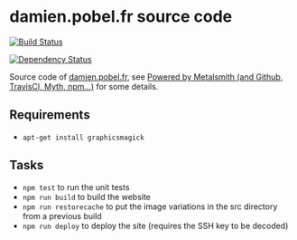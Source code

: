 # damien.pobel.fr source code

[![Build
Status](https://travis-ci.org/dpobel/damien.pobel.fr.svg?branch=master)](https://travis-ci.org/dpobel/damien.pobel.fr)

[![Dependency
Status](https://gemnasium.com/dpobel/damien.pobel.fr.svg)](https://gemnasium.com/dpobel/damien.pobel.fr)

Source code of [damien.pobel.fr](http://damien.pobel.fr/), see [Powered by
Metalsmith (and Github, TravisCI, Myth,
npm...)](http://damien.pobel.fr/post/powered-by-metalsmith/) for some details.

## Requirements

* `apt-get install graphicsmagick`

## Tasks

* `npm test` to run the unit tests
* `npm run build` to build the website
* `npm run restorecache` to put the image variations in the src directory from a
  previous build
* `npm run deploy` to deploy the site (requires the SSH key to be decoded)

